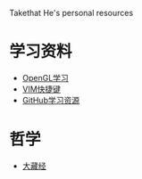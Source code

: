 
Takethat He's personal resources

# 学习资料

* [OpenGL学习](https://open.gl)
* [VIM快捷键](https://vim.rtorr.com)
* [GitHub学习资源](https://github.com/sindresorhus/awesome)

# 哲学

* [大藏经](https://www.takethathe.top/qldzj.html)
